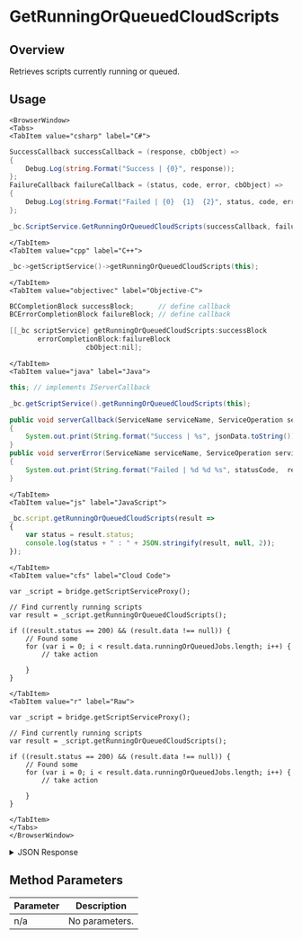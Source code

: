 # GetRunningOrQueuedCloudScripts
## Overview
Retrieves scripts currently running or queued.

<PartialServop service_name="script" operation_name="GET_RUNNING_OR_QUEUED_CLOUD_SCRIPTS" />

## Usage

```mdx-code-block
<BrowserWindow>
<Tabs>
<TabItem value="csharp" label="C#">
```

```csharp
SuccessCallback successCallback = (response, cbObject) =>
{
    Debug.Log(string.Format("Success | {0}", response));
};
FailureCallback failureCallback = (status, code, error, cbObject) =>
{
    Debug.Log(string.Format("Failed | {0}  {1}  {2}", status, code, error));
};

_bc.ScriptService.GetRunningOrQueuedCloudScripts(successCallback, failureCallback);
```

```mdx-code-block
</TabItem>
<TabItem value="cpp" label="C++">
```

```cpp
_bc->getScriptService()->getRunningOrQueuedCloudScripts(this);
```

```mdx-code-block
</TabItem>
<TabItem value="objectivec" label="Objective-C">
```

```objectivec
BCCompletionBlock successBlock;      // define callback
BCErrorCompletionBlock failureBlock; // define callback

[[_bc scriptService] getRunningOrQueuedCloudScripts:successBlock
       errorCompletionBlock:failureBlock
                   cbObject:nil];
```

```mdx-code-block
</TabItem>
<TabItem value="java" label="Java">
```

```java
this; // implements IServerCallback

_bc.getScriptService().getRunningOrQueuedCloudScripts(this);

public void serverCallback(ServiceName serviceName, ServiceOperation serviceOperation, JSONObject jsonData)
{
    System.out.print(String.format("Success | %s", jsonData.toString()));
}
public void serverError(ServiceName serviceName, ServiceOperation serviceOperation, int statusCode, int reasonCode, String jsonError)
{
    System.out.print(String.format("Failed | %d %d %s", statusCode,  reasonCode, jsonError.toString()));
}
```

```mdx-code-block
</TabItem>
<TabItem value="js" label="JavaScript">
```

```javascript
_bc.script.getRunningOrQueuedCloudScripts(result =>
{
    var status = result.status;
    console.log(status + " : " + JSON.stringify(result, null, 2));
});
```

```mdx-code-block
</TabItem>
<TabItem value="cfs" label="Cloud Code">
```

```cfscript
var _script = bridge.getScriptServiceProxy();

// Find currently running scripts
var result = _script.getRunningOrQueuedCloudScripts();

if ((result.status == 200) && (result.data !== null)) {
    // Found some
    for (var i = 0; i < result.data.runningOrQueuedJobs.length; i++) {
        // take action

    }
}

```

```mdx-code-block
</TabItem>
<TabItem value="r" label="Raw">
```

```cfscript
var _script = bridge.getScriptServiceProxy();

// Find currently running scripts
var result = _script.getRunningOrQueuedCloudScripts();

if ((result.status == 200) && (result.data !== null)) {
    // Found some
    for (var i = 0; i < result.data.runningOrQueuedJobs.length; i++) {
        // take action

    }
}

```

```mdx-code-block
</TabItem>
</Tabs>
</BrowserWindow>
```

<details>
<summary>JSON Response</summary>

```json
{
 "data": {
  "runningOrQueuedJobs": [
   {
    "gameId": "20005",
    "description": null,
    "jobId": "5fbc8729-5123-4dca-8644-d78edcb7f712",
    "localTime": null,
    "createdAt": 1512750600574,
    "runStartTime": 0,
    "playerSessionId": null,
    "scheduledStartTime": 1512754200552,
    "scriptName": "emptyScript",
    "jobType": "CloudCode",
    "parameters": null,
    "updatedAt": 1512750600574
   },
   {
    "gameId": "20005",
    "description": null,
    "jobId": "8267199b-5567-4771-91ca-c25b61f83ccd",
    "localTime": null,
    "createdAt": 1512750610258,
    "runStartTime": 0,
    "playerSessionId": null,
    "scheduledStartTime": 1512754210258,
    "scriptName": "emptyScript",
    "jobType": "CloudCode",
    "parameters": null,
    "updatedAt": 1512750610258
   },
   {
    "gameId": "20005",
    "description": null,
    "jobId": "4c9d06bf-48e4-4308-8734-9f74993f8e4f",
    "localTime": null,
    "createdAt": 1512750683157,
    "runStartTime": 0,
    "playerSessionId": null,
    "scheduledStartTime": 1512754283157,
    "scriptName": "emptyScript",
    "jobType": "CloudCode",
    "parameters": null,
    "updatedAt": 1512750683157
   }
  ]
 },
 "status": 200
}
```
</details>

## Method Parameters
Parameter | Description
--------- | -----------
n/a | No parameters.


